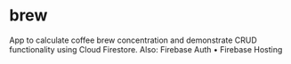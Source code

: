 # brew
App to calculate coffee brew concentration and demonstrate CRUD functionality using Cloud Firestore.
Also: Firebase Auth • Firebase Hosting
